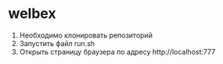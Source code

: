 # welbex
1. Необходимо клонировать репозиторий
2. Запустить файл run.sh
3. Открыть страницу браузера по адресу http://localhost:777
